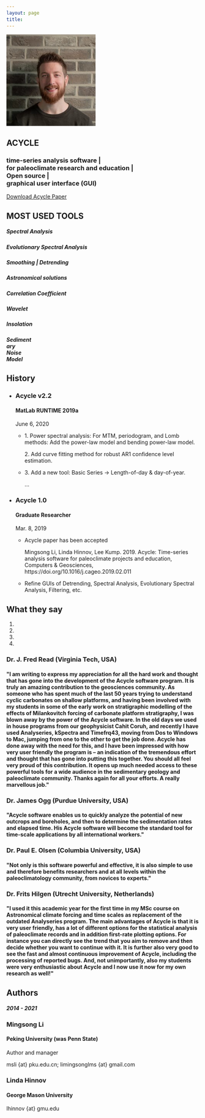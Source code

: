 ```yaml
---
layout: page
title:
---
```

<body data-spy="scroll" data-target="#myNavBar" data-offset="100">
		<!--PROFILE PICTURE-->
		<section id="about" class="container-fluid">
			<div class="col-xs-6 col-md-12 profile-picture">
				<img src="images/me.jpg" alt= "Boris" class="rounded-circle">
				<div class="heading">
					<h1> ACYCLE </h1>
					<h3>time-series analysis software |<br>
					    for paleoclimate research and education | <br>  Open source |
					    <br> graphical user interface (GUI) </h3>
					<a href="docs/Li-et-al-2019-Acycle-software.pdf" class="button1"> Download Acycle Paper </a>
				</div>	
			</div>
		</section>	
		<!--MOST USED TOOLS-->
		<section id="skills">
			<div class ="divider"></div>
			<div class="heading">
				<h2>MOST USED TOOLS</h2>
			</div>
			<div class="container">
				<div class="row">
					<div class="col-md-6">
						<div class="progress">
							<div class ="progress-bar" role = "progressbar" aria-valuenow="85" aria-valuemin="0" aria-valuemax="100" style ="width:65%">
								<h5>Spectral Analysis</h5>
							</div>
						</div>
						<div class="progress">
							<div class ="progress-bar" role = "progressbar" aria-valuenow="70" aria-valuemin="0" aria-valuemax="100" style ="width:43%">
								<h5>Evolutionary Spectral Analysis</h5>
							</div>
						</div>
						<div class="progress">
							<div class ="progress-bar" role = "progressbar" aria-valuenow="70" aria-valuemin="0" aria-valuemax="100" style ="width:39%">
								<h5>Smoothing | Detrending</h5>
							</div>
						</div>
					<div class="progress">
							<div class ="progress-bar" role = "progressbar" aria-valuenow="70" aria-valuemin="0" aria-valuemax="100" style ="width:39%">
								<h5>Astronomical solutions </h5>
							</div>
						</div>
					</div>
					<div class="col-md-6">
						<div class="progress">
							<div class ="progress-bar" role = "progressbar" aria-valuenow="80" aria-valuemin="0" aria-valuemax="100" style ="width:35%">
								<h5>Correlation Coefficient</h5>
							</div>
						</div>
						<div class="progress">
							<div class ="progress-bar" role = "progressbar" aria-valuenow="65" aria-valuemin="0" aria-valuemax="100" style ="width:26%">
								<h5>Wavelet</h5>
							</div>
						</div>
						<div class="progress">
							<div class ="progress-bar" role = "progressbar" aria-valuenow="70" aria-valuemin="0" aria-valuemax="100" style ="width:22%">
								<h5>Insolation</h5>
							</div>
						</div>
						<div class="progress">
							<div class ="progress-bar" role = "progressbar" aria-valuenow="50" aria-valuemin="0" aria-valuemax="100" style ="width:13%">
								<h5>Sedimentary Noise Model</h5>
							</div>
						</div>
					</div>
				</div>
			</div>
		</section>
			<!--History-->
		<section id ="history">
			<div class="container">
				<div class="white-divider"></div>
				<div class ="heading">
					<h2> History </h2>
				</div>
				<ul class="timeline">
					<li>
						<div class ="timeline-badge"><span class="fa fa-briefcase"></span></div>
						<div class="timeline-panel-container">
							<div class ="timeline-panel">
								<div class="timeline-heading">
                                                            <h3>Acycle v2.2 </h3>
										<h4>MatLab RUNTIME 2019a</h4>
										<p class="text-muted"><small class="fa fa-clock-o"></small> June 6, 2020 </p>
								</div>
								<div class="timeline-body">
									<ul>
										<li>
                                                                                    <p>1. Power spectral analysis: For MTM, periodogram, and Lomb methods: Add the power-law model and bending power-law model.</p>
											<p>2. Add curve fitting method for robust AR1 confidence level estimation.</p>
										</li>
										<li>
                                                                                    <p> 3. Add a new tool: Basic Series -> Length-of-day & day-of-year.
											</p>
                                            <p> ...
                                            </p>
										</li>
									</ul>
								</div>
							</div>
						 </div>
					</li>
					<li>
						<div class ="timeline-badge"><span class="fa fa-briefcase"></span></div>
						<div class="timeline-panel-container-inverted">
							<div class ="timeline-panel">
								<div class="timeline-heading">
                                <h3> Acycle 1.0</h3>
									<h4>Graduate Researcher</h4>
									<p class="text-muted"><small class="fa fa-clock-o"></small> Mar. 8, 2019 </p>
								</div>
								<div class="timeline-body">
									<ul>
										<li>
											<p>Acycle paper has been accepted</p>
											<p>Mingsong Li, Linda Hinnov, Lee Kump. 2019. Acycle: Time-series analysis software for paleoclimate projects and education, Computers & Geosciences, https://doi.org/10.1016/j.cageo.2019.02.011</p>
										</li>
										<li>
                                        <p> Refine GUIs of Detrending, Spectral Analysis, Evolutionary Spectral Analysis, Filtering, etc.</p>
										</li>
									</ul>
								</div>
							</div>
						</div>
					</li>
				</ul>
			</div>
		</section>
		<!--What they say-->
		<section id = "theysay">
			<div class ="divider"></div>
			<div class ="heading">
				<h2>What they say</h2>
			</div>
			<div id ="myCarousel" class="carousel slide text-center" data-ride="carousel">
				<ol class="carousel-indicators">
					<li data-target="#myCarousel" data-slide-to="0" class="active"></li>
					<li data-target="#myCarousel" data-slide-to="1"></li>
					<li data-target="#myCarousel" data-slide-to="2"></li>
                                      <li data-target="#myCarousel" data-slide-to="3"></li>
				</ol>
				<div class="carousel-inner" role="listbox">
					<div class="carousel-item active">
						<h3>Dr. J. Fred Read (Virginia Tech, USA)</h3>
						<h4>"I am writing to express my appreciation for all the hard work and thought that has gone into the development of the Acycle software program. It is truly an amazing contribution to the geosciences community. As someone who has spent much of the last 50 years trying to understand cyclic carbonates on shallow platforms, and having been involved with my students in some of the early work on stratigraphic modelling of the effects of Milankovitch forcing of carbonate platform stratigraphy, I was blown away by the power of the Acycle software. In the old days we used in house programs from our geophysicist Cahit Coruh, and recently I have used Analyseries, kSpectra and Timefrq43, moving from Dos to Windows to Mac, jumping from one to the other to get the job done. Acycle has done away with the need for this, and I have been impressed with how very user friendly the program is – an indication of the tremendous effort and thought that has gone into putting this together. You should all feel very proud of this contribution. It opens up much needed access to these powerful tools for a wide audience in the sedimentary geology and paleoclimate community. Thanks again for all your efforts. A really marvellous job."</h4>
					</div>
					<div class="carousel-item">
						<h3>Dr. James Ogg (Purdue University, USA)</h3>
						<h4>"Acycle software enables us to quickly analyze the potential of new outcrops and boreholes, and then to determine the sedimentation rates and elapsed time. His Acycle software will become the standard tool for time-scale applications by all international workers."</h4>
					</div>
					<div class="carousel-item">
						<h3>Dr. Paul E. Olsen (Columbia University, USA)</h3>
						<h4>"Not only is this software powerful and effective, it is also simple to use and therefore benefits researchers and at all levels within the paleoclimatology community, from novices to experts."</h4>
					</div>
                                <div class="carousel-item">
                                    <h3>Dr. Frits Hilgen (Utrecht University, Netherlands)</h3>
                                    <h4>"I used it this academic year for the first time in my MSc course on Astronomical climate forcing and time scales as replacement of the outdated Analyseries program. The main advantages of Acycle is that it is very user friendly, has a lot of different options for the statistical analysis of paleoclimate records and in addition first-rate plotting options. For instance you can directly see the trend that you aim to remove and then decide whether you want to continue with it. It is further also very good to see the fast and almost continuous improvement of Acycle, including the processing of reported bugs. And, not unimportantly, also my students were very enthusiastic about Acycle and I now use it now for my own research as well!"</h4>
                                </div>
				</div>
				<a class="carousel-control-prev" href="#myCarousel" data-slide="prev" role="button"> <span class="fa fa-arrow-left"></span></a>
				<a class="carousel-control-next " href="#myCarousel" data-slide="next" role="button"> <span class="fa fa-arrow-right"></span></a>
			</div>
		</section>
		<!--Authors-->
		<section id ="authors">
			<div class="heading">
				<div class="divider">
				</div>
				<h2>Authors</h2>
			</div>
			<div class="container">
				<div class="row">
					<div class="col-sm-6">
						<div class="education-block">
							<h5>2014 - 2021</h5>
							<span class="fa fa-user-circle-o"></span>
							<h3> Mingsong Li</h3>
							<h4>Peking University (was Penn State)</h4>
							<div class="Sdivider"></div>
							<p> Author and manager</p>
							<p>msli {at} pku.edu.cn; limingsonglms {at} gmail.com</p>
						</div>
					</div>
					<div class="col-sm-6">
						<div class="education-block">
							<h5> </h5>
							<span class="fa fa-user-o"></span>
							<h3> Linda Hinnov</h3>
							<h4>George Mason University</h4>
							<div class="Sdivider"></div>
							<p> lhinnov {at} gmu.edu</p>
						</div>
					</div>
				</div>
			</div>
		</section>
		<footer class="text-center">
			<a href="#about">
				<span class="fa fa-arrow-up"></span>
			</a>
			<!--<h5>
				© Copyright Mingsong Li
			</h5>-->
		</footer>
</body>
